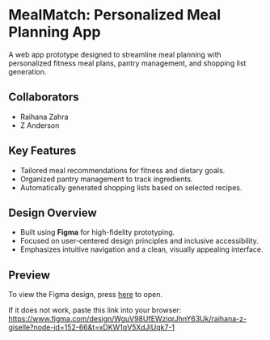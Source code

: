 # MealMatch: Personalized Meal Planning App
A web app prototype designed to streamline meal planning with personalized fitness meal plans, pantry management, and shopping list generation.

## Collaborators
- Raihana Zahra
- Z Anderson 

## Key Features
- Tailored meal recommendations for fitness and dietary goals.
- Organized pantry management to track ingredients.
- Automatically generated shopping lists based on selected recipes.

## Design Overview
- Built using **Figma** for high-fidelity prototyping.
- Focused on user-centered design principles and inclusive accessibility.
- Emphasizes intuitive navigation and a clean, visually appealing interface.

## Preview
To view the Figma design, press [here](https://www.figma.com/design/WguV98UfEWziqrJhnY63Uk/raihana-z-giselle?node-id=152-66&t=xDKW1qV5XdJIUqk7-1) to open. 


If it does not work, paste this link into your browser: <br />
https://www.figma.com/design/WguV98UfEWziqrJhnY63Uk/raihana-z-giselle?node-id=152-66&t=xDKW1qV5XdJIUqk7-1
